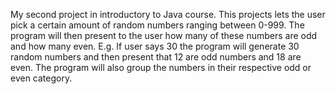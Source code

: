 My second project in introductory to Java course.
This projects lets the user pick a certain amount of random numbers ranging between 0-999.
The program will then present to the user how many of these numbers are odd and how many even.
E.g. If user says 30 the program will generate 30 random numbers and then present that 12 are odd numbers and 18 are even.
The program will also group the numbers in their respective odd or even category.
